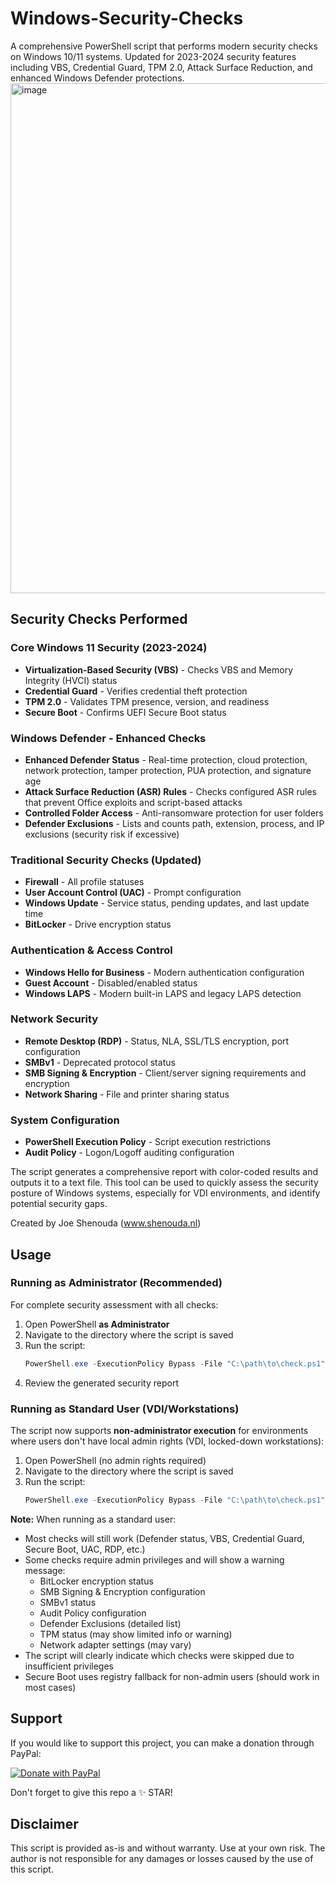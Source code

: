 # Windows-Security-Checks

A comprehensive PowerShell script that performs modern security checks on Windows 10/11 systems. Updated for 2023-2024 security features including VBS, Credential Guard, TPM 2.0, Attack Surface Reduction, and enhanced Windows Defender protections.
<img width="1963" height="816" alt="image" src="https://github.com/user-attachments/assets/25d0751a-9705-4dfa-90dc-867cc3f36459" />


## Security Checks Performed

### Core Windows 11 Security (2023-2024)
- **Virtualization-Based Security (VBS)** - Checks VBS and Memory Integrity (HVCI) status
- **Credential Guard** - Verifies credential theft protection
- **TPM 2.0** - Validates TPM presence, version, and readiness
- **Secure Boot** - Confirms UEFI Secure Boot status

### Windows Defender - Enhanced Checks
- **Enhanced Defender Status** - Real-time protection, cloud protection, network protection, tamper protection, PUA protection, and signature age
- **Attack Surface Reduction (ASR) Rules** - Checks configured ASR rules that prevent Office exploits and script-based attacks
- **Controlled Folder Access** - Anti-ransomware protection for user folders
- **Defender Exclusions** - Lists and counts path, extension, process, and IP exclusions (security risk if excessive)

### Traditional Security Checks (Updated)
- **Firewall** - All profile statuses
- **User Account Control (UAC)** - Prompt configuration
- **Windows Update** - Service status, pending updates, and last update time
- **BitLocker** - Drive encryption status

### Authentication & Access Control
- **Windows Hello for Business** - Modern authentication configuration
- **Guest Account** - Disabled/enabled status
- **Windows LAPS** - Modern built-in LAPS and legacy LAPS detection

### Network Security
- **Remote Desktop (RDP)** - Status, NLA, SSL/TLS encryption, port configuration
- **SMBv1** - Deprecated protocol status
- **SMB Signing & Encryption** - Client/server signing requirements and encryption
- **Network Sharing** - File and printer sharing status

### System Configuration
- **PowerShell Execution Policy** - Script execution restrictions
- **Audit Policy** - Logon/Logoff auditing configuration

The script generates a comprehensive report with color-coded results and outputs it to a text file. This tool can be used to quickly assess the security posture of Windows systems, especially for VDI environments, and identify potential security gaps.

Created by Joe Shenouda (www.shenouda.nl)

## Usage

### Running as Administrator (Recommended)

For complete security assessment with all checks:

1. Open PowerShell **as Administrator**
2. Navigate to the directory where the script is saved
3. Run the script:
   ```powershell
   PowerShell.exe -ExecutionPolicy Bypass -File "C:\path\to\check.ps1"
   ```
4. Review the generated security report

### Running as Standard User (VDI/Workstations)

The script now supports **non-administrator execution** for environments where users don't have local admin rights (VDI, locked-down workstations):

1. Open PowerShell (no admin rights required)
2. Navigate to the directory where the script is saved
3. Run the script:
   ```powershell
   PowerShell.exe -ExecutionPolicy Bypass -File "C:\path\to\check.ps1"
   ```

**Note:** When running as a standard user:
- Most checks will still work (Defender status, VBS, Credential Guard, Secure Boot, UAC, RDP, etc.)
- Some checks require admin privileges and will show a warning message:
  - BitLocker encryption status
  - SMB Signing & Encryption configuration
  - SMBv1 status
  - Audit Policy configuration
  - Defender Exclusions (detailed list)
  - TPM status (may show limited info or warning)
  - Network adapter settings (may vary)
- The script will clearly indicate which checks were skipped due to insufficient privileges
- Secure Boot uses registry fallback for non-admin users (should work in most cases)

## Support

If you would like to support this project, you can make a donation through PayPal:

[![Donate with PayPal](https://img.shields.io/badge/Donate-PayPal-blue)](https://www.paypal.com/donate/?business=P9L4Y9YQYEW3Y&no_recurring=0&currency_code=EUR)

Don't forget to give this repo a ✨ STAR!

## Disclaimer

This script is provided as-is and without warranty. Use at your own risk. The author is not responsible for any damages or losses caused by the use of this script.
